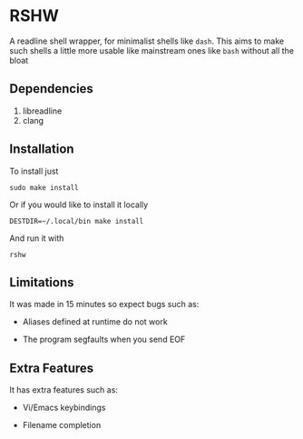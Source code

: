 # RSHW

A readline shell wrapper, for minimalist shells like `dash`. This aims to make such shells a little more usable like mainstream ones like `bash` without all the bloat

## Dependencies

1. libreadline
2. clang

## Installation

To install just

`sudo make install`

Or if you would like to install it locally

`DESTDIR=~/.local/bin make install`

And run it with

`rshw`

## Limitations

It was made in 15 minutes so expect bugs such as:

- Aliases defined at runtime do not work

- The program segfaults when you send EOF

## Extra Features

It has extra features such as:

- Vi/Emacs keybindings

- Filename completion

